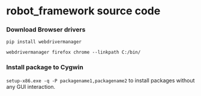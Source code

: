 # robot_framework source code
### Download Browser drivers
`pip install webdrivermanager`

`webdrivermanager firefox chrome --linkpath C:/bin/`

### Install package to Cygwin
`setup-x86.exe -q -P packagename1,packagename2` to install packages without any GUI interaction.


